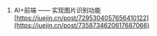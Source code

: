 1. AI+前端 —— 实现图片识别功能
[https://juejin.cn/post/7295304057656410122](https://juejin.cn/post/7358734620617687066)

